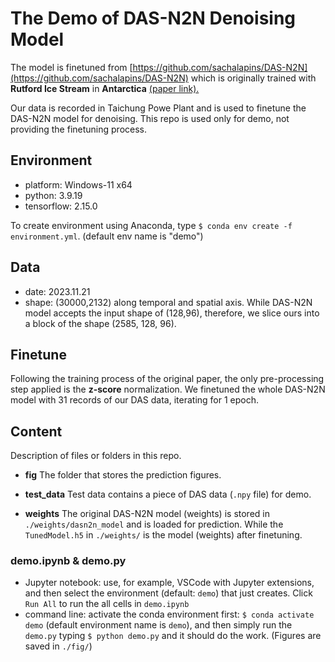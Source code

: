 # The Demo of DAS-N2N Denoising Model #

The model is finetuned from [https://github.com/sachalapins/DAS-N2N](https://github.com/sachalapins/DAS-N2N) which is originally trained with **Rutford Ice Stream** in **Antarctica** [(paper link).](https://arxiv.org/pdf/2304.08120)

Our data is recorded in Taichung Powe Plant and is used to finetune the DAS-N2N model for denoising.
This repo is used only for demo, not providing the finetuning process.

## Environment
- platform: Windows-11 x64
- python: 3.9.19
- tensorflow: 2.15.0

To create environment using Anaconda, type `$ conda env create -f environment.yml`. (default env name is "demo")

## Data
- date: 2023.11.21
- shape: (30000,2132) along temporal and spatial axis. While DAS-N2N model accepts the input shape of (128,96), therefore, we slice ours into a block of the shape (2585, 128, 96).

## Finetune
Following the training process of the original paper, the only pre-processing step applied is the **z-score** normalization. 
We finetuned the whole DAS-N2N model with 31 records of our DAS data, iterating for 1 epoch. 

## Content
Description of files or folders in this repo.

- **fig**
The folder that stores the prediction figures.

- **test_data**
Test data contains a piece of DAS data (`.npy` file) for demo.

- **weights**
The original DAS-N2N model (weights) is stored in `./weights/dasn2n_model` and is loaded for prediction.
While the `TunedModel.h5` in `./weights/` is the model (weights) after finetuning.

### demo.ipynb & demo.py
- Jupyter notebook: use, for example, VSCode with Jupyter extensions, and then select the environment (default: `demo`) that just creates. Click `Run All` to run the all cells in `demo.ipynb`
- command line: activate the conda environment first: `$ conda activate demo` (default environment name is `demo`), and then simply run the `demo.py` typing `$ python demo.py` and it should do the work. (Figures are saved in `./fig/`)